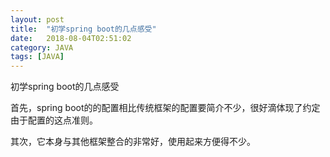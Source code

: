```yaml
---
layout: post
title:  "初学spring boot的几点感受"
date:   2018-08-04T02:51:02
category: JAVA
tags: [JAVA]
---
```


初学spring boot的几点感受

<p>首先，spring boot的的配置相比传统框架的配置要简介不少，很好滴体现了约定由于配置的这点准则。</p><p>其次，它本身与其他框架整合的非常好，使用起来方便得不少。</p>